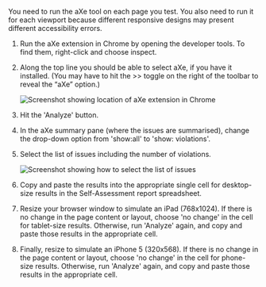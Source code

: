You need to run the aXe tool on each page you test. You also need to run it for each viewport because different responsive designs may present different accessibility errors.

1. Run the aXe extension in Chrome by opening the developer tools. To find them, right-click and choose inspect. 

2. Along the top line you should be able to select aXe, if you have it installed. (You may have to hit the &gt;&gt; toggle on the right of the toolbar to reveal the “aXe” option.)

	![Screenshot showing location of aXe extension in Chrome](https://govtnz.github.io/web-standards/assets/img/aXe-button.jpg) 

3. Hit the 'Analyze' button. 

4. In the aXe summary pane (where the issues are summarised), change the drop-down option from 'show:all' to 'show: violations'.

5. Select the list of issues including the number of violations.

    ![Screenshot showing how to select the list of issues](https://govtnz.github.io/web-standards/assets/img/aXe.jpg) 

6. Copy and paste the results into the appropriate single cell for desktop-size results in the Self-Assessment report spreadsheet. 

7. Resize your browser window to simulate an iPad (768x1024). If there is no change in the page content or layout, choose 'no change' in the cell for tablet-size results. Otherwise, run 'Analyze' again, and copy and paste those results in the appropriate cell.

8. Finally, resize to simulate an iPhone 5 (320x568). If there is no change in the page content or layout, choose 'no change' in the cell for phone-size results. Otherwise, run 'Analyze' again, and copy and paste those results in the appropriate cell.